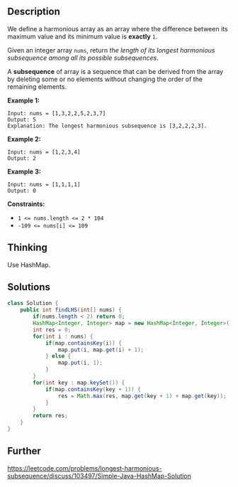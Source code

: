 ## Description

We define a harmonious array as an array where the difference between its maximum value and its minimum value is **exactly** `1`.

Given an integer array `nums`, return *the length of its longest harmonious subsequence among all its possible subsequences*.

A **subsequence** of array is a sequence that can be derived from the array by deleting some or no elements without changing the order of the remaining elements.

 

**Example 1:**

```
Input: nums = [1,3,2,2,5,2,3,7]
Output: 5
Explanation: The longest harmonious subsequence is [3,2,2,2,3].
```

**Example 2:**

```
Input: nums = [1,2,3,4]
Output: 2
```

**Example 3:**

```
Input: nums = [1,1,1,1]
Output: 0
```

 

**Constraints:**

- `1 <= nums.length <= 2 * 104`
- `-109 <= nums[i] <= 109`

## Thinking

Use HashMap.

## Solutions

~~~java
class Solution {
    public int findLHS(int[] nums) {
        if(nums.length < 2) return 0;
        HashMap<Integer, Integer> map = new HashMap<Integer, Integer>();
        int res = 0;
        for(int i : nums) {
            if(map.containsKey(i)) {
                map.put(i, map.get(i) + 1);
            } else {
                map.put(i, 1);
            }
        }
        for(int key : map.keySet()) {
            if(map.containsKey(key + 1)) {
                res = Math.max(res, map.get(key + 1) + map.get(key));
            }
        }
        return res;
    }
}
~~~



## Further

https://leetcode.com/problems/longest-harmonious-subsequence/discuss/103497/Simple-Java-HashMap-Solution